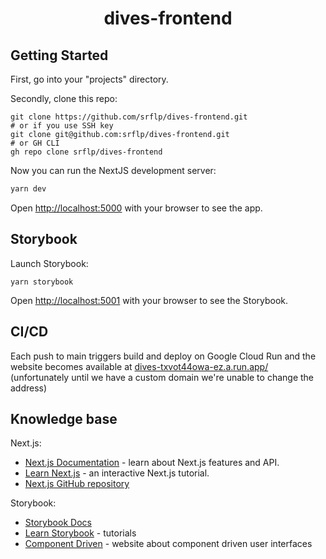 <h1 align="center">
  dives-frontend
</h1>

## Getting Started
First, go into your "projects" directory.

Secondly, clone this repo:
```shell
git clone https://github.com/srflp/dives-frontend.git
# or if you use SSH key
git clone git@github.com:srflp/dives-frontend.git
# or GH CLI
gh repo clone srflp/dives-frontend
```
Now you can run the NextJS development server:
```bash
yarn dev
```

Open [http://localhost:5000](http://localhost:5000) with your browser to see the app.

## Storybook
Launch Storybook:
```shell
yarn storybook
```
Open [http://localhost:5001](http://localhost:5001) with your browser to see the Storybook.

## CI/CD
Each push to main triggers build and deploy on Google Cloud Run and the website becomes available at [dives-txvot44owa-ez.a.run.app/](https://dives-txvot44owa-ez.a.run.app/) (unfortunately until we have a custom domain we're unable to change the address)

## Knowledge base
Next.js:
- [Next.js Documentation](https://nextjs.org/docs) - learn about Next.js features and API.
- [Learn Next.js](https://nextjs.org/learn) - an interactive Next.js tutorial.
- [Next.js GitHub repository](https://github.com/vercel/next.js/)

Storybook:
- [Storybook Docs](https://storybook.js.org/docs/react/get-started/introduction)
- [Learn Storybook](https://www.learnstorybook.com/) - tutorials
- [Component Driven](https://www.componentdriven.org/) - website about component driven user interfaces 
